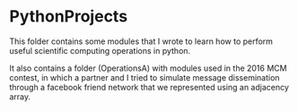 # PythonProjects

This folder contains some modules that I wrote to learn how to perform useful scientific computing operations in python.

It also contains a folder (OperationsA) with modules used in the 2016 MCM contest, in which a partner and I tried to simulate
message dissemination through a facebook friend network that we represented using an adjacency array.
